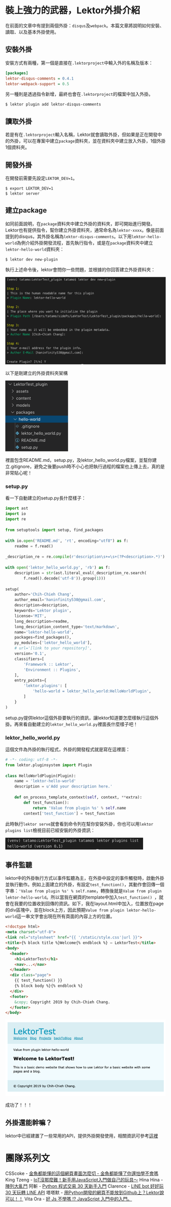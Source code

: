 # 裝上強力的武器，Lektor外掛介紹

在前面的文章中有提到兩個外掛：`disqus`及`webpack`。本篇文章將說明如何安裝、讀取、以及基本外掛使用。

## 安裝外掛

安裝方式有兩種，第一個是直接在`.lektorproject`中輸入外的名稱及版本：

```ini
[packages]
lektor-disqus-comments = 0.4.1
lektor-webpack-support = 0.5
```

另一種則是透過指令新增，最終也會在`.lektorproject`的檔案中加入外掛。

```
$ lektor plugin add lektor-disqus-comments
```

## 讀取外掛

若是有在`.lektorproject`輸入名稱，Lektor就會讀取外掛，但如果是正在開發中的外掛，可以在專案中建立`package`資料夾，並在資料夾中建立放入外掛，1個外掛1個資料夾。

## 開發外掛

在開發前需要先設定`LEKTOR_DEV=1`。

```
$ export LEKTOR_DEV=1
$ lektor server
```

## 建立package

如同前面說明，在`package`資料夾中建立外掛的資料夾，即可開始進行開發。Lektor也有提供指令，幫你建立外掛資料夾，通常命名為`lektor-xxxx`。像是前面提到的disqus，其外掛名稱為`lektor-disqus-comments`。以下用`lektor-hello-world`為例介紹外掛開發流程，首先執行指令，或是在`package`資料夾中建立`lektor-hello-world`資料夾：

```
$ lektor dev new-plugin
```

執行上述命令後，lektor會問你一些問題，並根據的你回答建立外掛資料夾：

![image-20191006163057657](../assets/image-20191006163057657.png)

以下是剛建立的外掛資料夾架構

![image-20191006163150139](../assets/image-20191006163150139.png)

裡面包含README.md，setup.py，及lektor_hello_world.py檔案，並幫你建立.gitignore，避免之後要push時不小心也把執行過程的檔案也上傳上去，真的是非常貼心呢！

### setup.py

看一下自動建立的setup.py長什麼樣子：

```python
import ast
import io
import re

from setuptools import setup, find_packages

with io.open('README.md', 'rt', encoding="utf8") as f:
    readme = f.read()

_description_re = re.compile(r'description\s+=\s+(?P<description>.*)')

with open('lektor_hello_world.py', 'rb') as f:
    description = str(ast.literal_eval(_description_re.search(
        f.read().decode('utf-8')).group(1)))

setup(
    author='Chih-Chieh Chang',
    author_email='haninfinity530@gmail.com',
    description=description,
    keywords='Lektor plugin',
    license='MIT',
    long_description=readme,
    long_description_content_type='text/markdown',
    name='lektor-hello-world',
    packages=find_packages(),
    py_modules=['lektor_hello_world'],
    # url='[link to your repository]',
    version='0.1',
    classifiers=[
        'Framework :: Lektor',
        'Environment :: Plugins',
    ],
    entry_points={
        'lektor.plugins': [
            'hello-world = lektor_hello_world:HelloWorldPlugin',
        ]
    }
)
```

setup.py提供lektor這個外掛要執行的資訊，讓lektor知道要怎麼樣執行這個外掛。再來看自動建立的`lektor_hello_world.py`裡面長什麼樣子吧！

### lektor_hello_world.py

這個文件為外掛的執行程式，外掛的開發程式就是寫在這裡面：

```python
# -*- coding: utf-8 -*-
from lektor.pluginsystem import Plugin

class HelloWorldPlugin(Plugin):
    name = 'lektor-hello-world'
    description = u'Add your description here.'

    def on_process_template_context(self, context, **extra):
        def test_function():
            return 'Value from plugin %s' % self.name
        context['test_function'] = test_function
```

此時執行`lektor serve`就會看到命令列在幫你安裝外掛，你也可以用`lektor plugins list`檢視目前已經安裝的外掛資訊：

![image-20191007010917667](../assets/image-20191007010917667.png)

## 事件監聽

lektor中的外掛執行方式以事件監聽為主，在外掛中設定的事件觸發時，啟動外掛並執行動作。例如上面建立的外掛，有設定`test_function()`，其動作會回傳一個字串：`'Value from plugin %s' % self.name`，轉換後就是`Value from plugin lektor-hello-world`。所以當我在網頁的template中加入`test_function() `，就會在我要的位置收到回傳的資訊。如下，我在layout.html中加入，位置放在page的div區塊中，並在block上方，因此預期`Value from plugin lektor-hello-world`這一串文字會出現在所有頁面的內容上方的位置。

```html
<!doctype html>
<meta charset="utf-8">
<link rel="stylesheet" href="{{ '/static/style.css'|url }}">
<title>{% block title %}Welcome{% endblock %} — LektorTest</title>
<body>
  <header>
    <h1>LektorTest</h1>
    <nav>...</nav>
  </header>
  <div class="page">
    {{ test_function() }}
    {% block body %}{% endblock %}
  </div>
  <footer>
    &copy; Copyright 2019 by Chih-Chieh Chang.
  </footer>
</body>
```

![image-20191007012151308](../assets/image-20191007012151308.png)

成功了！！！

## 外掛還能幹嘛？

lektor中已經建置了一些常用的API，提供外掛開發使用，相關資訊可參考[這裡](https://www.getlektor.com/docs/api/plugins/)

# 團隊系列文

CSScoke - [金魚都能懂的這個網頁畫面怎麼切 - 金魚都能懂了你還怕學不會嗎](https://ithelp.ithome.com.tw/users/20112550/ironman/2623)
King Tzeng - [IoT沒那麼難！新手用JavaScript入門做自己的玩具～](https://ithelp.ithome.com.tw/users/20103130/ironman/2125)
Hina Hina - [陣列大亂鬥](https://ithelp.ithome.com.tw/users/20120000/ironman/2256) 
阿斬 - [Python 程式交易 30 天新手入門](https://ithelp.ithome.com.tw/users/20120536/ironman/2571)
Clarence - [LINE bot 好好玩 30 天玩轉 LINE API](https://ithelp.ithome.com.tw/users/20117701/ironman/2634)
塔塔默 - [用Python開發的網頁不能放到Github上？Lektor說可以！！](https://ithelp.ithome.com.tw/users/20112552/ironman/2735)
Vita Ora - [好 Js 不學嗎 !? JavaScript 入門中的入門。](https://ithelp.ithome.com.tw/users/20112656/ironman/2782)